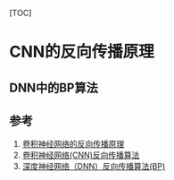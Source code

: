 [TOC]

# CNN的反向传播原理

## DNN中的BP算法

## 参考

1. [卷积神经网络的反向传播原理](https://blog.csdn.net/qq_16137569/article/details/81477906)
2. [卷积神经网络(CNN)反向传播算法](https://www.cnblogs.com/pinard/p/6494810.html)
3. [深度神经网络（DNN）反向传播算法(BP)](https://www.cnblogs.com/pinard/p/6422831.html)
